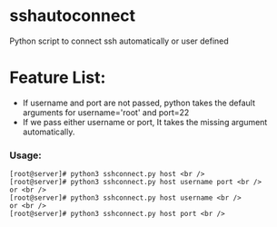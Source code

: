 # sshautoconnect
Python script to connect ssh automatically or user defined

# Feature List:
* If username and port are not passed, python takes the default arguments for username='root' and port=22 <br />
* If we pass either username or port, It takes the missing argument automatically.

### Usage:
```
[root@server]# python3 sshconnect.py host <br />
[root@server]# python3 sshconnect.py host username port <br />
or <br />
[root@server]# python3 sshconnect.py host username <br />
or <br />
[root@server]# python3 sshconnect.py host port <br />
````
